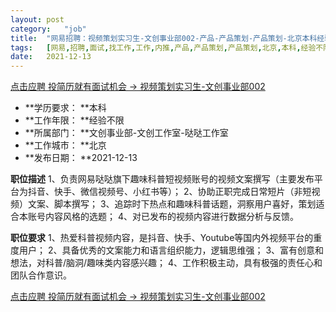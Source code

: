 ```yaml
---
layout:	post
category:	"job"
title:	"网易招聘：视频策划实习生-文创事业部002-产品-产品策划-产品策划-北京本科经验不限"
tags:	[网易,招聘,面试,找工作,工作,内推,产品,产品策划,产品策划,北京,本科,经验不限]
date:	2021-12-13
---
```


[点击应聘 投简历就有面试机会 -> 视频策划实习生-文创事业部002](http://mobile.bole.netease.com/bole/boleDetail?id=34296&employeeId=346f03c3cda5f04c&key=all)



- **学历要求： **本科
- **工作年限： **经验不限
- **所属部门： **文创事业部-文创工作室-哒哒工作室
- **工作城市： **北京
- **发布日期： **2021-12-13



**职位描述**
1、负责网易哒哒旗下趣味科普短视频账号的视频文案撰写（主要发布平台为抖音、快手、微信视频号、小红书等）；
2、协助正职完成日常短片（非短视频）文案、脚本撰写；
3、追踪时下热点和趣味科普话题，洞察用户喜好，策划适合本账号内容风格的选题；
4、对已发布的视频内容进行数据分析与反馈。



**职位要求**
1、热爱科普视频内容，是抖音、快手、Youtube等国内外视频平台的重度用户；
2、具备优秀的文案能力和语言组织能力，逻辑思维强；
3、富有创意和想法，对科普/脑洞/趣味类内容感兴趣；
4、工作积极主动，具有极强的责任心和团队合作意识。



[点击应聘 投简历就有面试机会 -> 视频策划实习生-文创事业部002](http://mobile.bole.netease.com/bole/boleDetail?id=34296&employeeId=346f03c3cda5f04c&key=all)